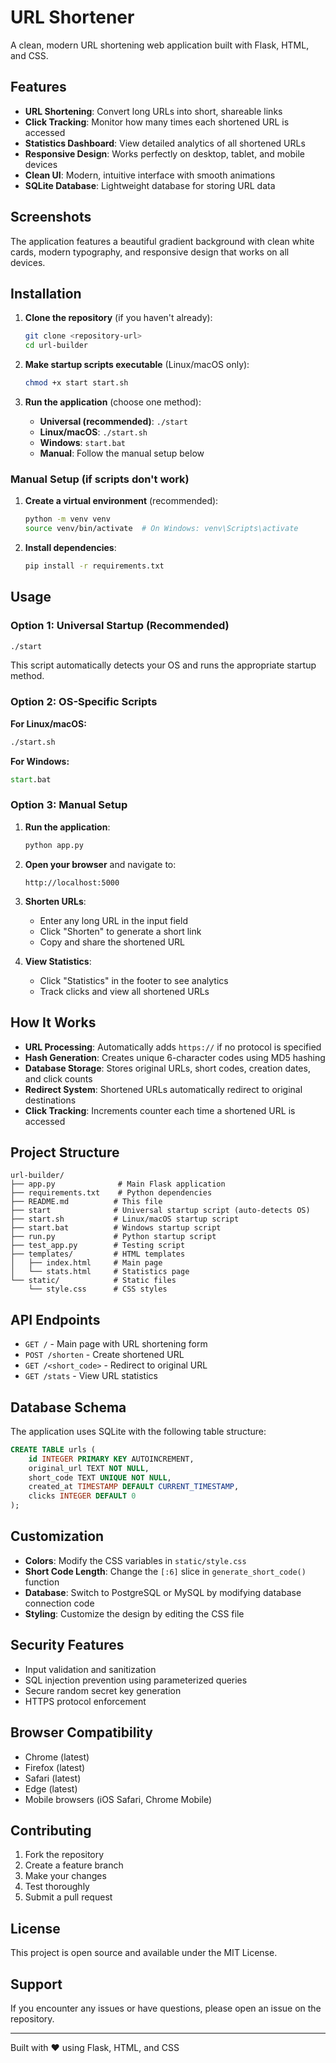 # URL Shortener

A clean, modern URL shortening web application built with Flask, HTML, and CSS.

## Features

- **URL Shortening**: Convert long URLs into short, shareable links
- **Click Tracking**: Monitor how many times each shortened URL is accessed
- **Statistics Dashboard**: View detailed analytics of all shortened URLs
- **Responsive Design**: Works perfectly on desktop, tablet, and mobile devices
- **Clean UI**: Modern, intuitive interface with smooth animations
- **SQLite Database**: Lightweight database for storing URL data

## Screenshots

The application features a beautiful gradient background with clean white cards, modern typography, and responsive design that works on all devices.

## Installation

1. **Clone the repository** (if you haven't already):
   ```bash
   git clone <repository-url>
   cd url-builder
   ```

2. **Make startup scripts executable** (Linux/macOS only):
   ```bash
   chmod +x start start.sh
   ```

3. **Run the application** (choose one method):
   - **Universal (recommended)**: `./start`
   - **Linux/macOS**: `./start.sh`
   - **Windows**: `start.bat`
   - **Manual**: Follow the manual setup below

### Manual Setup (if scripts don't work)

1. **Create a virtual environment** (recommended):
   ```bash
   python -m venv venv
   source venv/bin/activate  # On Windows: venv\Scripts\activate
   ```

2. **Install dependencies**:
   ```bash
   pip install -r requirements.txt
   ```

## Usage

### **Option 1: Universal Startup (Recommended)**
```bash
./start
```
This script automatically detects your OS and runs the appropriate startup method.

### **Option 2: OS-Specific Scripts**
**For Linux/macOS:**
```bash
./start.sh
```

**For Windows:**
```cmd
start.bat
```

### **Option 3: Manual Setup**
1. **Run the application**:
   ```bash
   python app.py
   ```

2. **Open your browser** and navigate to:
   ```
   http://localhost:5000
   ```

3. **Shorten URLs**:
   - Enter any long URL in the input field
   - Click "Shorten" to generate a short link
   - Copy and share the shortened URL

4. **View Statistics**:
   - Click "Statistics" in the footer to see analytics
   - Track clicks and view all shortened URLs

## How It Works

- **URL Processing**: Automatically adds `https://` if no protocol is specified
- **Hash Generation**: Creates unique 6-character codes using MD5 hashing
- **Database Storage**: Stores original URLs, short codes, creation dates, and click counts
- **Redirect System**: Shortened URLs automatically redirect to original destinations
- **Click Tracking**: Increments counter each time a shortened URL is accessed

## Project Structure

```
url-builder/
├── app.py              # Main Flask application
├── requirements.txt    # Python dependencies
├── README.md          # This file
├── start              # Universal startup script (auto-detects OS)
├── start.sh           # Linux/macOS startup script
├── start.bat          # Windows startup script
├── run.py             # Python startup script
├── test_app.py        # Testing script
├── templates/         # HTML templates
│   ├── index.html     # Main page
│   └── stats.html     # Statistics page
└── static/            # Static files
    └── style.css      # CSS styles
```

## API Endpoints

- `GET /` - Main page with URL shortening form
- `POST /shorten` - Create shortened URL
- `GET /<short_code>` - Redirect to original URL
- `GET /stats` - View URL statistics

## Database Schema

The application uses SQLite with the following table structure:

```sql
CREATE TABLE urls (
    id INTEGER PRIMARY KEY AUTOINCREMENT,
    original_url TEXT NOT NULL,
    short_code TEXT UNIQUE NOT NULL,
    created_at TIMESTAMP DEFAULT CURRENT_TIMESTAMP,
    clicks INTEGER DEFAULT 0
);
```

## Customization

- **Colors**: Modify the CSS variables in `static/style.css`
- **Short Code Length**: Change the `[:6]` slice in `generate_short_code()` function
- **Database**: Switch to PostgreSQL or MySQL by modifying database connection code
- **Styling**: Customize the design by editing the CSS file

## Security Features

- Input validation and sanitization
- SQL injection prevention using parameterized queries
- Secure random secret key generation
- HTTPS protocol enforcement

## Browser Compatibility

- Chrome (latest)
- Firefox (latest)
- Safari (latest)
- Edge (latest)
- Mobile browsers (iOS Safari, Chrome Mobile)

## Contributing

1. Fork the repository
2. Create a feature branch
3. Make your changes
4. Test thoroughly
5. Submit a pull request

## License

This project is open source and available under the MIT License.

## Support

If you encounter any issues or have questions, please open an issue on the repository.

---

Built with ❤️ using Flask, HTML, and CSS
